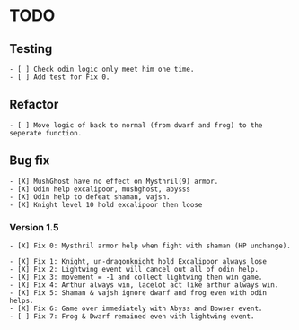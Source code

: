 # TODO

## Testing

    - [ ] Check odin logic only meet him one time.
    - [ ] Add test for Fix 0.

## Refactor

    - [ ] Move logic of back to normal (from dwarf and frog) to the seperate function.

## Bug fix

    - [X] MushGhost have no effect on Mysthril(9) armor.
    - [X] Odin help excalipoor, mushghost, abysss
    - [X] Odin help to defeat shaman, vajsh.
    - [X] Knight level 10 hold excalipoor then loose

### Version 1.5

    - [X] Fix 0: Mysthril armor help when fight with shaman (HP unchange).

    - [X] Fix 1: Knight, un-dragonknight hold Excalipoor always lose
    - [X] Fix 2: Lightwing event will cancel out all of odin help.
    - [X] Fix 3: movement = -1 and collect lightwing then win game.
    - [X] Fix 4: Arthur always win, lacelot act like arthur always win.
    - [X] Fix 5: Shaman & vajsh ignore dwarf and frog even with odin helps.
    - [X] Fix 6: Game over immediately with Abyss and Bowser event.
    - [ ] Fix 7: Frog & Dwarf remained even with lightwing event.


